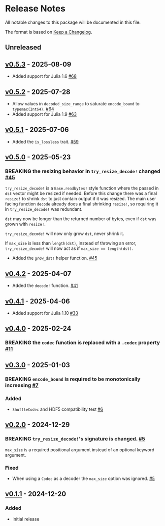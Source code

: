 # Release Notes

All notable changes to this package will be documented in this file.

The format is based on [Keep a Changelog](https://keepachangelog.com/en/1.0.0/).

## Unreleased

## [v0.5.3](https://github.com/JuliaIO/ChunkCodecs.jl/tree/ChunkCodecCore-v0.5.3) - 2025-08-09

- Added support for Julia 1.6 [#68](https://github.com/JuliaIO/ChunkCodecs.jl/pull/68)

## [v0.5.2](https://github.com/JuliaIO/ChunkCodecs.jl/tree/ChunkCodecCore-v0.5.2) - 2025-07-28

- Allow values in `decoded_size_range` to saturate `encode_bound` to `typemax(Int64)`. [#64](https://github.com/JuliaIO/ChunkCodecs.jl/pull/64)
- Added support for Julia 1.9 [#63](https://github.com/JuliaIO/ChunkCodecs.jl/pull/63)

## [v0.5.1](https://github.com/JuliaIO/ChunkCodecs.jl/tree/ChunkCodecCore-v0.5.1) - 2025-07-06

- Added the `is_lossless` trait. [#59](https://github.com/JuliaIO/ChunkCodecs.jl/pull/59)

## [v0.5.0](https://github.com/JuliaIO/ChunkCodecs.jl/tree/ChunkCodecCore-v0.5.0) - 2025-05-23

### BREAKING the resizing behavior in `try_resize_decode!` changed [#45](https://github.com/JuliaIO/ChunkCodecs.jl/pull/45)

`try_resize_decode!` is a `Base.readbytes!` style function where the passed in `dst` vector might be resized if needed. Before this change there was a final `resize!` to shrink `dst` to just contain output if it was resized. The main user facing function `decode` already does a final shrinking `resize!`, so requiring it in `try_resize_decode!` was redundant.

`dst` may now be longer than the returned number of bytes, even if `dst` was grown with `resize!`.

`try_resize_decode!` will now only grow `dst`, never shrink it.

If `max_size` is less than `length(dst)`, instead of throwing an error, `try_resize_decode!` will now act as if `max_size == length(dst)`.

- Added the `grow_dst!` helper function. [#45](https://github.com/JuliaIO/ChunkCodecs.jl/pull/45)

## [v0.4.2](https://github.com/JuliaIO/ChunkCodecs.jl/tree/ChunkCodecCore-v0.4.2) - 2025-04-07

- Added the `decode!` function. [#41](https://github.com/JuliaIO/ChunkCodecs.jl/pull/41)

## [v0.4.1](https://github.com/JuliaIO/ChunkCodecs.jl/tree/ChunkCodecCore-v0.4.1) - 2025-04-06

- Added support for Julia 1.10 [#33](https://github.com/JuliaIO/ChunkCodecs.jl/pull/33)

## [v0.4.0](https://github.com/JuliaIO/ChunkCodecs.jl/tree/ChunkCodecCore-v0.4.0) - 2025-02-24

### BREAKING the `codec` function is replaced with a `.codec` property [#11](https://github.com/JuliaIO/ChunkCodecs.jl/pull/11)

## [v0.3.0](https://github.com/JuliaIO/ChunkCodecs.jl/tree/ChunkCodecCore-v0.3.0) - 2025-01-03

### BREAKING `encode_bound` is required to be monotonically increasing [#7](https://github.com/JuliaIO/ChunkCodecs.jl/pull/7)

### Added

- `ShuffleCodec` and HDF5 compatibility test [#6](https://github.com/JuliaIO/ChunkCodecs.jl/pull/6)

## [v0.2.0](https://github.com/JuliaIO/ChunkCodecs.jl/tree/ChunkCodecCore-v0.2.0) - 2024-12-29

### BREAKING `try_resize_decode!`'s signature is changed. [#5](https://github.com/JuliaIO/ChunkCodecs.jl/pull/5)

`max_size` is a required positional argument instead of an optional keyword argument.

### Fixed

- When using a `Codec` as a decoder the `max_size` option was ignored. [#5](https://github.com/JuliaIO/ChunkCodecs.jl/pull/5)

## [v0.1.1](https://github.com/JuliaIO/ChunkCodecs.jl/tree/ChunkCodecCore-v0.1.1) - 2024-12-20

### Added

- Initial release
